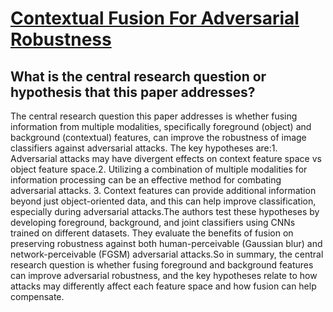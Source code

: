 # [Contextual Fusion For Adversarial Robustness](https://arxiv.org/abs/2011.09526v1)

## What is the central research question or hypothesis that this paper addresses?

The central research question this paper addresses is whether fusing information from multiple modalities, specifically foreground (object) and background (contextual) features, can improve the robustness of image classifiers against adversarial attacks. The key hypotheses are:1. Adversarial attacks may have divergent effects on context feature space vs object feature space.2. Utilizing a combination of multiple modalities for information processing can be an effective method for combating adversarial attacks. 3. Context features can provide additional information beyond just object-oriented data, and this can help improve classification, especially during adversarial attacks.The authors test these hypotheses by developing foreground, background, and joint classifiers using CNNs trained on different datasets. They evaluate the benefits of fusion on preserving robustness against both human-perceivable (Gaussian blur) and network-perceivable (FGSM) adversarial attacks.So in summary, the central research question is whether fusing foreground and background features can improve adversarial robustness, and the key hypotheses relate to how attacks may differently affect each feature space and how fusion can help compensate.
